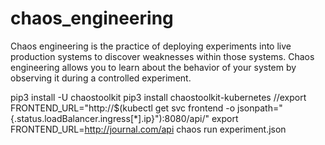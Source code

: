 # chaos_engineering
Chaos engineering is the practice of deploying experiments into live production systems to discover weaknesses       within those systems. Chaos engineering allows you to learn about the behavior of your system by observing it during a controlled experiment.

pip3 install -U chaostoolkit
pip3 install chaostoolkit-kubernetes
//export FRONTEND_URL="http://$(kubectl get svc frontend -o jsonpath="{.status.loadBalancer.ingress[*].ip}"):8080/api/"
export FRONTEND_URL=http://journal.com/api
chaos run experiment.json
